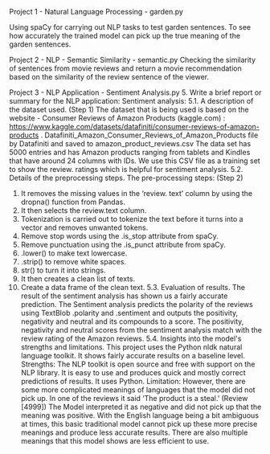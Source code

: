 Project 1 - Natural Language Processing - garden.py

Using spaCy for carrying out NLP tasks to test garden sentences.
To see how accurately the trained model can pick up the true meaning of the garden sentences.


Project 2 - NLP - Semantic Similarity - semantic.py
Checking the similarity of sentences from movie reviews 
and return a movie recommendation based on the similarity of the review sentence of the viewer.


Project 3 - NLP Application - Sentiment Analysis.py
5. Write a brief report or summary for the NLP application: Sentiment analysis:
5.1. A description of the dataset used. (Step 1)
The dataset that is being used is based on the website - Consumer Reviews of Amazon Products (kaggle.com) :
https://www.kaggle.com/datasets/datafiniti/consumer-reviews-of-amazon-products .
Datafiniti_Amazon_Consumer_Reviews_of_Amazon_Products file by Datafiniti and saved to
amazon_product_reviews.csv
The data set has 5000 entries and has Amazon products ranging from tablets and Kindles that have around 24
columns with IDs.
We use this CSV file as a training set to show the review. ratings which is helpful for sentiment analysis.
5.2. Details of the preprocessing steps.
The pre-processing steps: (Step 2)
1. It removes the missing values in the ‘review. text’ column by using the dropna() function from Pandas.
2. It then selects the review.text column.
3. Tokenization is carried out to tokenize the text before it turns into a vector and removes unwanted tokens.
4. Remove stop words using the .is_stop attribute from spaCy.
5. Remove punctuation using the .is_punct attribute from spaCy.
6. .lower() to make text lowercase.
7. .strip() to remove white spaces.
8. str() to turn it into strings.
9. It then creates a clean list of texts.
10. Create a data frame of the clean text.
5.3. Evaluation of results.
The result of the sentiment analysis has shown us a fairly accurate prediction. The Sentiment analysis predicts the
polarity of the reviews using TextBlob .polarity and .sentiment and outputs the positivity, negativity and neutral and its
compounds to a score. The positivity, negativity and neutral scores from the sentiment analysis match with the review
rating of the Amazon reviews.
5.4. Insights into the model's strengths and limitations.
This project uses the Python nldk natural language toolkit. It shows fairly accurate results on a baseline level.
Strengths:
The NLP toolkit is open source and free with support on the NLP library. It is easy to use and produces quick and
mostly correct predictions of results. It uses Python.
Limitation:
However, there are some more complicated meanings of languages that the model did not pick up. In one of the
reviews it said ‘The product is a steal.’ (Review [4999]) The Model interpreted it as negative and did not pick up that
the meaning was positive. With the English language being a bit ambiguous at times, this basic traditional model
cannot pick up these more precise meanings and produce less accurate results. There are also multiple meanings
that this model shows are less efficient to use.
